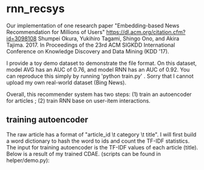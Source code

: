 # rnn_recsys
Our implementation of one research paper "Embedding-based News Recommendation for Millions of Users" https://dl.acm.org/citation.cfm?id=3098108 Shumpei Okura, Yukihiro Tagami, Shingo Ono, and Akira Tajima. 2017. In Proceedings of the 23rd ACM SIGKDD International Conference on Knowledge Discovery and Data Mining (KDD '17). 


I provide a toy demo dataset to demonstrate the file format. On this dataset, model AVG has an AUC of 0.76, and model RNN has an AUC of 0.92.  You can reproduce this simply by running 'python train.py' . Sorry that I cannot upload my own real-world dataset (Bing News).

Overall, this recommender system has two steps: (1) train an autoencoder for articles ; (2) train RNN base on user-item interactions. 

## training autoencoder
The raw article has a format of "article_id \t category \t title". I will first build a word dictionary to hash the word to ids and count the TF-IDF statistics. The input for training autoencoder is the TF-IDF values of each article (title). Below is a result of my trained CDAE. (scripts can be found in helper/demo.py):
